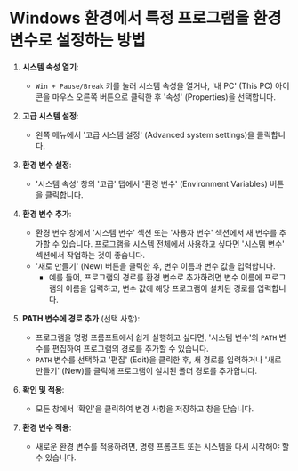 # Windows 환경에서 특정 프로그램을 환경변수로 설정하는 방법

1. **시스템 속성 열기**:
   - `Win + Pause/Break` 키를 눌러 시스템 속성을 열거나, '내 PC' (This PC) 아이콘을 마우스 오른쪽 버튼으로 클릭한 후 '속성' (Properties)을 선택합니다.
   
2. **고급 시스템 설정**:
   - 왼쪽 메뉴에서 '고급 시스템 설정' (Advanced system settings)을 클릭합니다.

3. **환경 변수 설정**:
   - '시스템 속성' 창의 '고급' 탭에서 '환경 변수' (Environment Variables) 버튼을 클릭합니다.

4. **환경 변수 추가**:
   - 환경 변수 창에서 '시스템 변수' 섹션 또는 '사용자 변수' 섹션에서 새 변수를 추가할 수 있습니다. 프로그램을 시스템 전체에서 사용하고 싶다면 '시스템 변수' 섹션에서 작업하는 것이 좋습니다.
   - '새로 만들기' (New) 버튼을 클릭한 후, 변수 이름과 변수 값을 입력합니다.
     - 예를 들어, 프로그램의 경로를 환경 변수로 추가하려면 변수 이름에 프로그램의 이름을 입력하고, 변수 값에 해당 프로그램이 설치된 경로를 입력합니다.

5. **PATH 변수에 경로 추가** (선택 사항):
   - 프로그램을 명령 프롬프트에서 쉽게 실행하고 싶다면, '시스템 변수'의 `PATH` 변수를 편집하여 프로그램의 경로를 추가할 수 있습니다.
   - `PATH` 변수를 선택하고 '편집' (Edit)을 클릭한 후, 새 경로를 입력하거나 '새로 만들기' (New)를 클릭해 프로그램이 설치된 폴더 경로를 추가합니다.

6. **확인 및 적용**:
   - 모든 창에서 '확인'을 클릭하여 변경 사항을 저장하고 창을 닫습니다.

7. **환경 변수 적용**:
   - 새로운 환경 변수를 적용하려면, 명령 프롬프트 또는 시스템을 다시 시작해야 할 수 있습니다.
